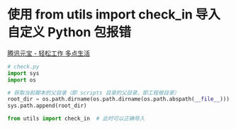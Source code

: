 # 使用 from utils import check_in 导入自定义 Python 包报错

[腾讯元宝 - 轻松工作 多点生活](https://yuanbao.tencent.com/bot/app/share/chat/CoOV28DqLxcJ)

```python
# check.py
import sys
import os

# 获取当前脚本的父目录（即 scripts 目录的父目录，即工程根目录）
root_dir = os.path.dirname(os.path.dirname(os.path.abspath(__file__)))
sys.path.append(root_dir)

from utils import check_in  # 此时可以正确导入
```
